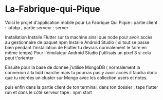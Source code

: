 # La-Fabrique-qui-Pique


Voici le projet d'application mobile pour La Fabrique Qui Pique : partie client : lafabp , partie serveur : server

Installation 
Installe Flutter sur ta machine ainsi que node pour avoir accès au gestionnaire de paquet npm
Installe Android Studio ( si tout se passe bien pendant l'installation de Flutter tu devrais normalement le faire en même temps)
Pour l'émulateur Android Studio j'utilisais un pixel 3 si cela peut t'orienter

Ensuite pour la base de donnée j'utilise MongoDB ( normalement la connexion à la bdd marche mais tu pourras pas y avoir accès il faudra donc que tu recrées un cluster sur Mongo avec les collection users et notes.

puis enfin dans la partie client de ton terminal, dans ton dossier , tape flutter run et dans le côté serveur tape : npm start
